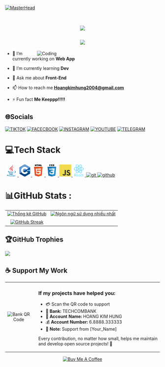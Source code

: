 <p style="width: 100%; margin: 0; padding: 0;">
  <a href="https://www.facebook.com/hunghk43?locale=vi_VN">
    <img src="https://i.gifer.com/xK.gif" 
         alt="MasterHead" 
         style="width: 10000px; height: 40%; display: block;">
  </a>
</p>





<h1 align="center">
    <img src="https://readme-typing-svg.herokuapp.com/?font=Righteous&size=35¢er=true&vCenter=true&width=500&height=70&duration=4000&lines=👋+I'm+Hunghk43!&color=FF0000" />
</h1>
<h3 align="center">
  <img src="https://readme-typing-svg.herokuapp.com/?font=Fira+Code&size=25¢er=true&vCenter=true&width=750&height=50&duration=7000&lines=A+passionate+Front-End+Developer+from+Da+Nang+City&color=FF0000" />
</h3>

<img align="right" alt="Coding" width="400" src="https://media4.giphy.com/media/v1.Y2lkPTc5MGI3NjExejUxNXQ5Ynh5d200b2d4b2FoNWc2MG16cDRvZ3VqNHQ5enBtYmVlNCZlcD12MV9naWZzX3NlYXJjaCZjdD1n/RbDKaczqWovIugyJmW/200.webp">



- 🔭 I’m currently working on **Web App**

- 🌱 I’m currently learning **Dev**

- 💬 Ask me about **Front-End**

- 📫 How to reach me **Hoangkimhung2004@gmail.com**

- ⚡ Fun fact **Me Keeppp!!!!!**

## 🌐Socials
<p align="left">
<a href="https://www.tiktok.com/@hunghk43" target="blank"><img align="center" src="https://encrypted-tbn0.gstatic.com/images?q=tbn:ANd9GcR-E69O6eq4oux769NfN2vbSmGLej0o4bM0Lw&s" alt="TIKTOK" height="40" width="40" /></a>
  <a href="https://www.facebook.com/hunghk43?locale=vi_VN" target="blank"><img align="center" src="https://raw.githubusercontent.com/rahuldkjain/github-profile-readme-generator/master/src/images/icons/Social/facebook.svg" alt="FACECBOOK" height="30" width="40" /></a>
<a href="https://www.instagram.com/_hunghk43_/" target="blank"><img align="center" src="https://raw.githubusercontent.com/rahuldkjain/github-profile-readme-generator/master/src/images/icons/Social/instagram.svg" alt="INSTAGRAM" height="30" width="40" /></a>
<a href="https://www.youtube.com/@kimhung3094" target="blank"><img align="center" src="https://raw.githubusercontent.com/rahuldkjain/github-profile-readme-generator/master/src/images/icons/Social/youtube.svg" alt="YOUTUBE" height="30" width="40" /></a>
<a href="https://web.telegram.org/a/#6000729559 target="blank"><img align="center" src="https://encrypted-tbn0.gstatic.com/images?q=tbn:ANd9GcQk5tWA0Ub7Vss92k5aa8RURTPgxlcRgxeVFw&s" alt="TELEGRAM" height="30" width="40" /></a>
</p>



# 💻Tech Stack

<p align="left"> 
  <a href="https://www.java.com" target="_blank" rel="noreferrer"> 
        <img src="https://raw.githubusercontent.com/devicons/devicon/master/icons/java/java-original.svg" alt="java" width="40" height="40"/> 
    </a>
    <a href="https://www.w3schools.com/cpp/" target="_blank" rel="noreferrer"> 
        <img src="https://raw.githubusercontent.com/devicons/devicon/master/icons/cplusplus/cplusplus-original.svg" alt="cplusplus" width="40" height="40"/> 
    </a> 
    <a href="https://www.w3.org/html/" target="_blank" rel="noreferrer"> 
        <img src="https://raw.githubusercontent.com/devicons/devicon/master/icons/html5/html5-original-wordmark.svg" alt="html5" width="40" height="40"/> 
    </a> 
    <a href="https://www.w3schools.com/css/" target="_blank" rel="noreferrer"> 
        <img src="https://raw.githubusercontent.com/devicons/devicon/master/icons/css3/css3-original-wordmark.svg" alt="css3" width="40" height="40"/> 
    </a> 
    <a href="https://developer.mozilla.org/en-US/docs/Web/JavaScript" target="_blank" rel="noreferrer"> 
        <img src="https://raw.githubusercontent.com/devicons/devicon/master/icons/javascript/javascript-original.svg" alt="javascript" width="40" height="40"/> 
    </a> 
    <a href="https://reactjs.org/" target="_blank" rel="noreferrer"> 
        <img src="https://raw.githubusercontent.com/devicons/devicon/master/icons/react/react-original-wordmark.svg" alt="react" width="40" height="40"/> 
    </a> 
    <a href="https://git-scm.com/" target="_blank" rel="noreferrer"> 
        <img src="https://www.vectorlogo.zone/logos/git-scm/git-scm-icon.svg" alt="git" width="40" height="40"/> 
    </a> 
  <a href="https://github.com/" target="_blank" rel="noreferrer"> 
        <img src="https://github.githubassets.com/images/modules/logos_page/GitHub-Mark.png" alt="github" width="40" height="40"/> 
    </a> 
</p>

# 📊GitHub Stats :
|                                                                          |                                                                                  |
| ------------------------------------------------------------------------ | -------------------------------------------------------------------------------- |
| [![Thống kê GitHub](https://github-readme-stats.vercel.app/api?username=hunghk43&theme=radical&hide_border=false&include_all_commits=false&count_private=true)](https://github.com/anuraghazra/github-readme-stats) | [![Ngôn ngữ sử dụng nhiều nhất](https://github-readme-stats.vercel.app/api/top-langs/?username=hunghk43&theme=radical&hide_border=false&include_all_commits=false&count_private=true&layout=compact)](https://github.com/anuraghazra/github-readme-stats) |
|                                                                          |                                                                                  |
| <div align="center">[![GitHub Streak](https://github-readme-streak-stats-three-plum.vercel.app?user=Hunghk43&theme=radical)](https://git.io/streak-stats)</div> |                                                                                  |

## 🏆GitHub Trophies
![](https://github-trophies.vercel.app/?username=hunghk43&theme=radical&no-frame=true&no-bg=false&margin-w=4)



## ☕ Support My Work
<div align="center">
  <table>
    <tr>
      <td align="center">
        <img src="https://i.imgur.com/BrYeAGL.jpeg" alt="Bank QR Code" width="200">
      </td>
      <td align="left" style="padding-left: 20px;">
        <h3>If my projects have helped you:</h3>
        <ul>
          <li>💳 Scan the QR code to support</li>
          <li>🏦 <strong>Bank:</strong> TECHCOMBANK</li>
          <li>👤 <strong>Account Name:</strong> HOANG KIM HUNG</li>
          <li>💰 <strong>Account Number:</strong> 6.8888.333333</li>
          <li>📝 <strong>Note:</strong> Support from [Your_Name]</li>
        </ul>
        <p>Every contribution, no matter how small, helps me maintain and develop open source projects! 🚀</p>
      </td>
    </tr>
  </table>
</div>
<div align="center">
  <a href="https://www.buymeacoffee.com/hunghk43" target="_blank">
    <img src="https://cdn.buymeacoffee.com/buttons/v2/default-red.png" alt="Buy Me A Coffee" width="150">
  </a>
</div>

  
